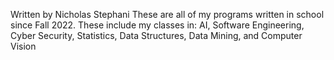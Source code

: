 Written by Nicholas Stephani
These are all of my programs written in school since Fall 2022.
These include my classes in: AI, Software Engineering, Cyber Security, Statistics, Data Structures, Data Mining, and Computer Vision
